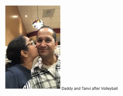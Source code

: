 [<img src="./IMG-0181.jpg" alt="DadandTanvi" width="173" height="263">](rowdiell.github.io/DadTanVolleyball)
<sub>Daddy and Tanvi after Volleyball</sub>
